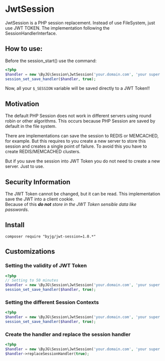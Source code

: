# JwtSession

JwtSession is a PHP session replacement. Instead of use FileSystem, just use JWT TOKEN. 
The implementation following the SessionHandlerInterface.

## How to use:

Before the session_start() use the command: 

```php
<?php
$handler = new \ByJG\Session\JwtSession('your.domain.com', 'your super secret key');
session_set_save_handler($handler, true);
```

Now, all your `$_SESSION` variable will be saved directly to a JWT Token!!
 
## Motivation

The default PHP Session does not work in different servers using round robin or other algorithms.
This occurs because PHP Session are saved by default in the file system. 

There are implementations can save the session to REDIS or MEMCACHED, for example. 
But this requires to you create a new server to store this session and creates a single point of failure. 
To avoid this you have to create REDIS/MEMCACHED clusters. 

But if you save the session into JWT Token you do not need to create a new server.
Just to use. 

## Security Information

The JWT Token cannot be changed, but it can be read. 
This implementation save the JWT into a client cookie.  
Because of this _**do not** store in the JWT Token sensible data like passwords_.
 
## Install

```
composer require "byjg/jwt-session=1.0.*"
```

## Customizations
 
### Setting the validity of JWT Token

```php
<?php
// Setting to 50 minutes
$handler = new \ByJG\Session\JwtSession('your.domain.com', 'your super secret key', 50);
session_set_save_handler($handler, true);
```

### Setting the different Session Contexts

```php
<?php
$handler = new \ByJG\Session\JwtSession('your.domain.com', 'your super secret key', 20, 'MYCONTEXT');
session_set_save_handler($handler, true);
```

### Create the handler and replace the session handler

```php
<?php
$handler = new \ByJG\Session\JwtSession('your.domain.com', 'your super secret key');
$handler->replaceSessionHandler(true);
```

